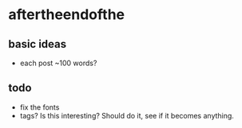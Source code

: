 # aftertheendofthe

## basic ideas

 - each post ~100 words?

## todo

 - fix the fonts
 - tags? Is this interesting? Should do it, see if it becomes anything.